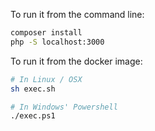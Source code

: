 To run it from the command line:

```bash
composer install
php -S localhost:3000
```

To run it from the docker image:

```bash
# In Linux / OSX
sh exec.sh

# In Windows' Powershell
./exec.ps1
```